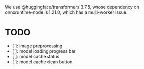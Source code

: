We use @huggingface/transformers 3.7.5, whose dependency on onnxruntime-node is 1.21.0, which has a multi-worker issue.
# TODO
- [ ]: image preprocessing
- [ ]: model loading progress bar
- [ ]: model cache status
- [ ]: model cache clean button